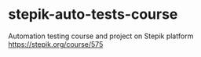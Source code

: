 # stepik-auto-tests-course
Automation testing course and project on Stepik platform
https://stepik.org/course/575

